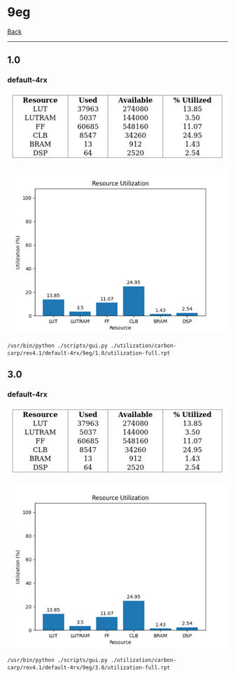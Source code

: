 # 9eg

[Back](<../rev4.1.md>)

---

## 1.0
### default-4rx

<p align="center">
	<img src="../../../../images/carbon-carp/rev4.1/default-4rx/9eg/1.0/table.jpg" />
</p>

<p align="center">
	<img src="../../../../images/carbon-carp/rev4.1/default-4rx/9eg/1.0/graph.png" />
</p>

`/usr/bin/python ./scripts/gui.py ./utilization/carbon-carp/rev4.1/default-4rx/9eg/1.0/utilization-full.rpt`

## 3.0
### default-4rx

<p align="center">
	<img src="../../../../images/carbon-carp/rev4.1/default-4rx/9eg/3.0/table.jpg" />
</p>

<p align="center">
	<img src="../../../../images/carbon-carp/rev4.1/default-4rx/9eg/3.0/graph.png" />
</p>

`/usr/bin/python ./scripts/gui.py ./utilization/carbon-carp/rev4.1/default-4rx/9eg/3.0/utilization-full.rpt`

